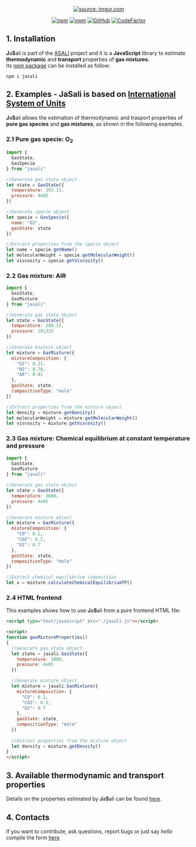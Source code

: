 <p align="center">
  <a href="https://imgur.com/8OYkCIh"><img src="https://i.imgur.com/8OYkCIhm.png" title="source: imgur.com" /></a>
</p>
<p align="center">
  <a href="https://www.npmjs.com/package/jasali"><img alt="npm" src="https://img.shields.io/npm/dt/jasali"></a>
  <a href="https://www.npmjs.com/package/jasali"><img alt="npm" src="https://img.shields.io/npm/v/jasali?color=blue"></a>
  <a href="https://github.com/srebughini/JASALI/blob/main/LICENSE"><img alt="GitHub" src="https://img.shields.io/github/license/srebughini/JASALI"></a>
  <a href="https://www.codefactor.io/repository/github/srebughini/jasali"><img src="https://www.codefactor.io/repository/github/srebughini/jasali/badge" alt="CodeFactor" /></a>
</p>

## 1. Installation
**J**a**S**ali is part of the [ASALI](https://github.com/srebughini/JASALI) project and it is a **JavaScript** library to estimate **thermodynamic** and **transport** properties of **gas mixtures**.  
Its [npm package](https://www.npmjs.com/package/jasali) can be installed as follow:

```
npm i jasali
```
## 2. Examples - JaSali is based on [International System of Units](https://en.wikipedia.org/wiki/International_System_of_Units)
**J**a**S**ali allows the estimation of thermodynamic and trasport properties of **pure gas species** and **gas mixtures**, as shown in the following examples.  
### 2.1 Pure gas specie: O<sub>2</sub>

```javascript
import {
  GasState,
  GasSpecie
} from "jasali"

//Generate gas state object
let state = GasState({
  temperature: 393.15,
  pressure: 4e05
})

//Generate specie object
let specie = GasSpecie({
  name: "O2",
  gasState: state
})

//Extract properties from the specie object
let name = specie.getName()
let molecularWeight = specie.getMolecularWeight()
let viscosity = specie.getViscosity()
```
### 2.2 Gas mixture: AIR

```javascript
import {
  GasState,
  GasMixture
} from "jasali"

//Generate gas state object
let state = GasState({
  temperature: 298.15,
  pressure: 101325
})

//Generate mixture object
let mixture = GasMixture({
  mixtureComposition: {
    "O2": 0.21,
    "N2": 0.78,
    "AR": 0.01
  },
  gasState: state,
  compositionType: "mole"
})

//Extract properties from the mixture object
let density = mixture.getDensity()
let molecularWeight = mixture.getMolecularWeight()
let viscosity = mixture.getViscosity()
```
### 2.3 Gas mixture: Chemical equilibrium at constant temperature and pressure

```javascript
import {
  GasState,
  GasMixture
} from "jasali"

//Generate gas state object
let state = GasState({
  temperature: 3000,
  pressure: 4e05
})

//Generate mixture object
let mixture = GasMixture({
  mixtureComposition: {
    "CO": 0.1,
    "CO2": 0.2,
    "O2": 0.7
  },
  gasState: state,
  compositionType: "mole"
})

//Extract chemical equilibrium composition
let x = mixture.calculateChemicalEquilibriumTP()
```
### 2.4 HTML frontend

This examples shows how to use **J**a**S**ali from a pure frontend HTML file:
```html
<script type="text/javascript" src="./jasali.js"></script>

<script>
function gasMixtureProperties()
{
  //Generate gas state object
  let state = jasali.GasState({
    temperature: 3000,
    pressure: 4e05
  })

  //Generate mixture object
  let mixture = jasali.GasMixture({
    mixtureComposition: {
      "CO": 0.1,
      "CO2": 0.2,
      "O2": 0.7
    },
    gasState: state,
    compositionType: "mole"
  })
  
  //Extract properties from the mixture object
  let density = mixture.getDensity()
}
</script>
```
## 3. Available thermodynamic and transport properties
Details on the properties estimated by **J**a**S**ali can be found [here](https://srebughini.github.io/ASALI/docs/api-javascript/).
## 4. Contacts
If you want to contribute, ask questions, report bugs or just say *hello* compile the form [here](https://srebughini.github.io/ASALI/pages/contacts/)
